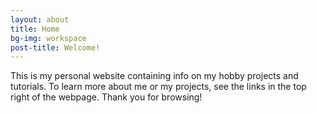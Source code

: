 ```yaml
---
layout: about
title: Home
bg-img: workspace
post-title: Welcome!
---
```


This is my personal website containing info on my hobby projects and tutorials.
To learn more about me or my projects, see the links in the top right of the
webpage. Thank you for browsing!
